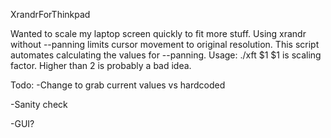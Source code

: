 XrandrForThinkpad

Wanted to scale my laptop screen quickly to fit more stuff. Using xrandr without --panning limits cursor movement to original resolution.
This script automates calculating the values for --panning.
Usage: ./xft $1
$1 is scaling factor. Higher than 2 is probably a bad idea.

Todo: 
-Change to grab current values vs hardcoded

-Sanity check

-GUI?
